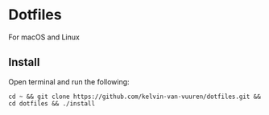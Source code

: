 # Dotfiles
For macOS and Linux

## Install
Open terminal and run the following:

`cd ~ && git clone https://github.com/kelvin-van-vuuren/dotfiles.git && cd dotfiles && ./install`
